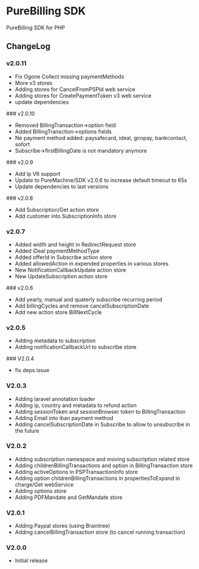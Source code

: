 PureBilling SDK
================

PureBilling SDK for PHP

## ChangeLog

### v2.0.11

- Fix Ogone Collect missing paymentMethods
- More v3 stores
- Adding stores for CancelFromPSPId web service
- Adding stores for CreatePaymentToken v3 web service
- update dependencies

### v2.0.10

- Removed BillingTransaction->option field
- Added BillingTransction->options fields
- Ne payment method added: paysafecard, ideal, giropay, bankcontact, sofort
- Subscribe->firstBillingDate is not mandatory anymore

### v2.0.9

- Add Ip V6 support
- Update to PureMachine/SDK v2.0.6 to increase default timeout to 65s
- Update dependencies to last versions

### v2.0.8

- Add Subscription/Get action store
- Add customer into SubscriptionInfo store

### v2.0.7

- Added width and height in RedirectRequest store
- Added iDeal paymentMethodType
- Added offerId in Subscribe action store
- Added allowedAction in expended properties in various stores
- New NotificationCallbackUpdate action store
- New UpdateSubscription action store

### v2.0.6

- Add yearly, manual and quaterly subscribe recurring period
- Add billingCycles and remove cancelSubscriptionDate
- Add new action store BillNextCycle


### v2.0.5

- Adding metadata to subscription
- Adding notificationCallbackUrl to subscribe store

### V2.0.4

- fix deps issue

### V2.0.3

- Adding laravel annotation loader
- Adding ip, country and metadata to refund action
- Adding sessionToken and sessionBrowser token to BillingTransaction
- Adding Email into iban payment method
- Adding cancelSubscriptionDate in Subscribe to allow to unsubscribe in the future

### V2.0.2

- Adding subscription namespace and moving subscription related store
- Adding childrenBillingTransactions and option in BillingTransaction store
- Adding activeOptions in PSPTransactionInfo store
- Adding option childrenBillingTransactions in propertiesToExpand in charge/Get webService
- Adding options store
- Adding PDFMandate and GetMandate store

### V2.0.1

- Adding Paypal stores (using Braintree)
- Adding cancelBillingTransaction store (to cancel running transaction)

### V2.0.0


- Initial release

